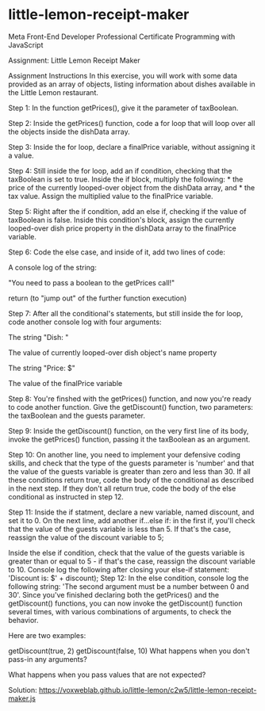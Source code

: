 # little-lemon-receipt-maker

Meta Front-End Developer Professional Certificate
Programming with JavaScript

Assignment: Little Lemon Receipt Maker

Assignment Instructions
In this exercise, you will work with some data provided as an array of objects, listing information about dishes available in the Little Lemon restaurant.


Step 1: In the function getPrices(), give it the parameter of taxBoolean.

Step 2: Inside the getPrices() function, code a for loop that will loop over all the objects inside the dishData array.

Step 3: Inside the for loop, declare a finalPrice variable, without assigning it a value.

Step 4: Still inside the for loop, add an if condition, checking that the taxBoolean is set to true. Inside the if block, multiply the following: * the price of the currently looped-over object from the dishData array, and * the tax value. Assign the multiplied value to the finalPrice variable.

Step 5: Right after the if condition, add an else if, checking if the value of taxBoolean is false. Inside this condition's block, assign the currently looped-over dish price property in the dishData array to the finalPrice variable.


Step 6: Code the else case, and inside of it, add two lines of code:

A console log of the string:

"You need to pass a boolean to the getPrices call!"

return (to "jump out" of the further function execution)


Step 7: After all the conditional's statements, but still inside the for loop, code another console log with four arguments:

The string "Dish: "

The value of currently looped-over dish object's name property

The string "Price: $"

The value of the finalPrice variable


Step 8: You're finshed with the getPrices() function, and now you're ready to code another function. Give the getDiscount() function, two parameters: the taxBoolean and the guests parameter.

Step 9: Inside the getDiscount() function, on the very first line of its body, invoke the getPrices() function, passing it the taxBoolean as an argument.

Step 10: On another line, you need to implement your defensive coding skills, and check that the type of the guests parameter is 'number' and that the value of the guests variable is greater than zero and less than 30. If all these conditions return true, code the body of the conditional as described in the next step. If they don't all return true, code the body of the else conditional as instructed in step 12.

Step 11: Inside the if statment, declare a new variable, named discount, and set it to 0. On the next line, add another if...else if: in the first if, you'll check that the value of the guests variable is less than 5. If that's the case, reassign the value of the discount variable to 5;

Inside the else if condition, check that the value of the guests variable is greater than or equal to 5 - if that's the case, reassign the discount variable to 10.
Console log the following after closing your else-if statement: 'Discount is: $' + discount);
Step 12: In the else condition, console log the following string: 'The second argument must be a number between 0 and 30'. Since you've finished declaring both the getPrices() and the getDiscount() functions, you can now invoke the getDiscount() function several times, with various combinations of arguments, to check the behavior.

Here are two examples:

getDiscount(true, 2)
getDiscount(false, 10)
What happens when you don't pass-in any arguments?

What happens when you pass values that are not expected?


Solution: https://voxweblab.github.io/little-lemon/c2w5/little-lemon-receipt-maker.js
